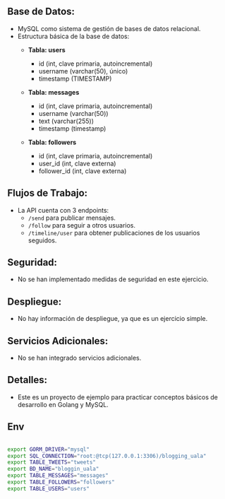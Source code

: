 ## Base de Datos:
- MySQL como sistema de gestión de bases de datos relacional.
- Estructura básica de la base de datos:
  - **Tabla: users**
    - id (int, clave primaria, autoincremental)
    - username (varchar(50), único)
    - timestamp (TIMESTAMP)

  - **Tabla: messages**
    - id (int, clave primaria, autoincremental)
    - username (varchar(50))
    - text (varchar(255))
    - timestamp (timestamp)

  - **Tabla: followers**
    - id (int, clave primaria, autoincremental)
    - user_id (int, clave externa)
    - follower_id (int, clave externa)

## Flujos de Trabajo:
- La API cuenta con 3 endpoints: 
  - `/send` para publicar mensajes.
  - `/follow` para seguir a otros usuarios.
  - `/timeline/user` para obtener publicaciones de los usuarios seguidos.

## Seguridad:
- No se han implementado medidas de seguridad en este ejercicio.

## Despliegue:
- No hay información de despliegue, ya que es un ejercicio simple.

## Servicios Adicionales:
- No se han integrado servicios adicionales.

## Detalles:
- Este es un proyecto de ejemplo para practicar conceptos básicos de desarrollo en Golang y MySQL.

## Env
```sh

export GORM_DRIVER="mysql"
export SQL_CONNECTION="root:@tcp(127.0.0.1:3306)/blogging_uala"
export TABLE_TWEETS="tweets"
export BD_NAME="bloggin_uala"
export TABLE_MESSAGES="messages"
export TABLE_FOLLOWERS="followers"
export TABLE_USERS="users"
```

<br/>

